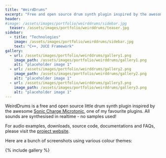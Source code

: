 ```yaml
---
title: "WeirdDrums"
excerpt: "Free and open source drum synth plugin inspired by the awesome Microtonic."
header:
#image: /assets/images/portfolio/weirddrums/sidebar.jpg
  teaser: /assets/images/portfolio/weirddrums/teaser.jpg
sidebar:
  - title: "Technologies"
    image: /assets/images/portfolio/weirddrums/sidebar.jpg
    text: "C++, JUCE Framework"
gallery:
  - url: /assets/images/portfolio/weirddrums/gallery1.png
    image_path: /assets/images/portfolio/weirddrums/gallery1.png
    alt: "placeholder image 1"
  - url: /assets/images/portfolio/weirddrums/gallery2.png
    image_path: /assets/images/portfolio/weirddrums/gallery2.png
    alt: "placeholder image 1"
  - url: /assets/images/portfolio/weirddrums/gallery3.png
    image_path: /assets/images/portfolio/weirddrums/gallery3.png
    alt: "placeholder image 1"
---
```


WeirdDrums is a free and open source little drum synth plugin inspired by the awesome [Sonic Charge Microtonic](https://soniccharge.com/microtonic), one of my favourite plugins. All sounds are synthesised in realtime - no samples used!

For audio examples, downloads, source code, documentations and FAQs, please visit the [project website](https://dfilaretti.github.io/WeirdDrums).

Here are a bunch of screenshots using various colour themes:

{% include gallery %}

